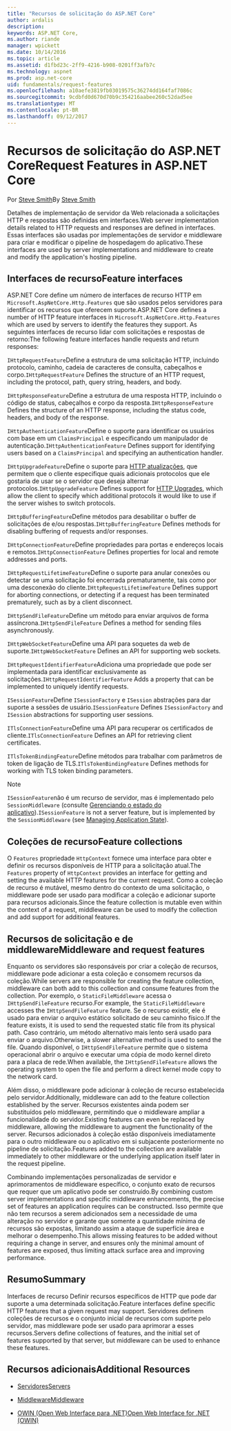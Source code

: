 ```yaml
---
title: "Recursos de solicitação do ASP.NET Core"
author: ardalis
description: 
keywords: ASP.NET Core,
ms.author: riande
manager: wpickett
ms.date: 10/14/2016
ms.topic: article
ms.assetid: d1fbd23c-2ff9-4216-b908-0201ff3afb7c
ms.technology: aspnet
ms.prod: asp.net-core
uid: fundamentals/request-features
ms.openlocfilehash: a10aefe3819fb03019575c36274dd164faf7086c
ms.sourcegitcommit: 9cdbfd0d670d70b9c354216aabee260c52dad5ee
ms.translationtype: MT
ms.contentlocale: pt-BR
ms.lasthandoff: 09/12/2017
---
```

# <a name="request-features-in-aspnet-core"></a><span data-ttu-id="88cc1-103">Recursos de solicitação do ASP.NET Core</span><span class="sxs-lookup"><span data-stu-id="88cc1-103">Request Features in ASP.NET Core</span></span>

<span data-ttu-id="88cc1-104">Por [Steve Smith](https://ardalis.com/)</span><span class="sxs-lookup"><span data-stu-id="88cc1-104">By [Steve Smith](https://ardalis.com/)</span></span>

<span data-ttu-id="88cc1-105">Detalhes de implementação de servidor da Web relacionada a solicitações HTTP e respostas são definidas em interfaces.</span><span class="sxs-lookup"><span data-stu-id="88cc1-105">Web server implementation details related to HTTP requests and responses are defined in interfaces.</span></span> <span data-ttu-id="88cc1-106">Essas interfaces são usadas por implementações de servidor e middleware para criar e modificar o pipeline de hospedagem do aplicativo.</span><span class="sxs-lookup"><span data-stu-id="88cc1-106">These interfaces are used by server implementations and middleware to create and modify the application's hosting pipeline.</span></span>

## <a name="feature-interfaces"></a><span data-ttu-id="88cc1-107">Interfaces de recurso</span><span class="sxs-lookup"><span data-stu-id="88cc1-107">Feature interfaces</span></span>

<span data-ttu-id="88cc1-108">ASP.NET Core define um número de interfaces de recurso HTTP em `Microsoft.AspNetCore.Http.Features` que são usados pelos servidores para identificar os recursos que oferecem suporte.</span><span class="sxs-lookup"><span data-stu-id="88cc1-108">ASP.NET Core defines a number of HTTP feature interfaces in `Microsoft.AspNetCore.Http.Features` which are used by servers to identify the features they support.</span></span> <span data-ttu-id="88cc1-109">As seguintes interfaces de recurso lidar com solicitações e respostas de retorno:</span><span class="sxs-lookup"><span data-stu-id="88cc1-109">The following feature interfaces handle requests and return responses:</span></span>

<span data-ttu-id="88cc1-110">`IHttpRequestFeature`Define a estrutura de uma solicitação HTTP, incluindo protocolo, caminho, cadeia de caracteres de consulta, cabeçalhos e corpo.</span><span class="sxs-lookup"><span data-stu-id="88cc1-110">`IHttpRequestFeature` Defines the structure of an HTTP request, including the protocol, path, query string, headers, and body.</span></span>

<span data-ttu-id="88cc1-111">`IHttpResponseFeature`Define a estrutura de uma resposta HTTP, incluindo o código de status, cabeçalhos e corpo da resposta.</span><span class="sxs-lookup"><span data-stu-id="88cc1-111">`IHttpResponseFeature` Defines the structure of an HTTP response, including the status code, headers, and body of the response.</span></span>

<span data-ttu-id="88cc1-112">`IHttpAuthenticationFeature`Define o suporte para identificar os usuários com base em um `ClaimsPrincipal` e especificando um manipulador de autenticação.</span><span class="sxs-lookup"><span data-stu-id="88cc1-112">`IHttpAuthenticationFeature` Defines support for identifying users based on a `ClaimsPrincipal` and specifying an authentication handler.</span></span>

<span data-ttu-id="88cc1-113">`IHttpUpgradeFeature`Define o suporte para [HTTP atualizações](https://tools.ietf.org/html/rfc2616.html#section-14.42), que permitem que o cliente especifique quais adicionais protocolos que ele gostaria de usar se o servidor que deseja alternar protocolos.</span><span class="sxs-lookup"><span data-stu-id="88cc1-113">`IHttpUpgradeFeature` Defines support for [HTTP Upgrades](https://tools.ietf.org/html/rfc2616.html#section-14.42), which allow the client to specify which additional protocols it would like to use if the server wishes to switch protocols.</span></span>

<span data-ttu-id="88cc1-114">`IHttpBufferingFeature`Define métodos para desabilitar o buffer de solicitações de e/ou respostas.</span><span class="sxs-lookup"><span data-stu-id="88cc1-114">`IHttpBufferingFeature` Defines methods for disabling buffering of requests and/or responses.</span></span>

<span data-ttu-id="88cc1-115">`IHttpConnectionFeature`Define propriedades para portas e endereços locais e remotos.</span><span class="sxs-lookup"><span data-stu-id="88cc1-115">`IHttpConnectionFeature` Defines properties for local and remote addresses and ports.</span></span>

<span data-ttu-id="88cc1-116">`IHttpRequestLifetimeFeature`Define o suporte para anular conexões ou detectar se uma solicitação foi encerrada prematuramente, tais como por uma desconexão do cliente.</span><span class="sxs-lookup"><span data-stu-id="88cc1-116">`IHttpRequestLifetimeFeature` Defines support for aborting connections, or detecting if a request has been terminated prematurely, such as by a client disconnect.</span></span>

<span data-ttu-id="88cc1-117">`IHttpSendFileFeature`Define um método para enviar arquivos de forma assíncrona.</span><span class="sxs-lookup"><span data-stu-id="88cc1-117">`IHttpSendFileFeature` Defines a method for sending files asynchronously.</span></span>

<span data-ttu-id="88cc1-118">`IHttpWebSocketFeature`Define uma API para soquetes da web de suporte.</span><span class="sxs-lookup"><span data-stu-id="88cc1-118">`IHttpWebSocketFeature` Defines an API for supporting web sockets.</span></span>

<span data-ttu-id="88cc1-119">`IHttpRequestIdentifierFeature`Adiciona uma propriedade que pode ser implementada para identificar exclusivamente as solicitações.</span><span class="sxs-lookup"><span data-stu-id="88cc1-119">`IHttpRequestIdentifierFeature` Adds a property that can be implemented to uniquely identify requests.</span></span>

<span data-ttu-id="88cc1-120">`ISessionFeature`Define `ISessionFactory` e `ISession` abstrações para dar suporte a sessões de usuário.</span><span class="sxs-lookup"><span data-stu-id="88cc1-120">`ISessionFeature` Defines `ISessionFactory` and `ISession` abstractions for supporting user sessions.</span></span>

<span data-ttu-id="88cc1-121">`ITlsConnectionFeature`Define uma API para recuperar os certificados de cliente.</span><span class="sxs-lookup"><span data-stu-id="88cc1-121">`ITlsConnectionFeature` Defines an API for retrieving client certificates.</span></span>

<span data-ttu-id="88cc1-122">`ITlsTokenBindingFeature`Define métodos para trabalhar com parâmetros de token de ligação de TLS.</span><span class="sxs-lookup"><span data-stu-id="88cc1-122">`ITlsTokenBindingFeature` Defines methods for working with TLS token binding parameters.</span></span>

> [!NOTE]
> <span data-ttu-id="88cc1-123">`ISessionFeature`não é um recurso de servidor, mas é implementado pelo `SessionMiddleware` (consulte [Gerenciando o estado do aplicativo](app-state.md)).</span><span class="sxs-lookup"><span data-stu-id="88cc1-123">`ISessionFeature` is not a server feature, but is implemented by the `SessionMiddleware` (see [Managing Application State](app-state.md)).</span></span>

## <a name="feature-collections"></a><span data-ttu-id="88cc1-124">Coleções de recurso</span><span class="sxs-lookup"><span data-stu-id="88cc1-124">Feature collections</span></span>

<span data-ttu-id="88cc1-125">O `Features` propriedade `HttpContext` fornece uma interface para obter e definir os recursos disponíveis de HTTP para a solicitação atual.</span><span class="sxs-lookup"><span data-stu-id="88cc1-125">The `Features` property of `HttpContext` provides an interface for getting and setting the available HTTP features for the current request.</span></span> <span data-ttu-id="88cc1-126">Como a coleção de recurso é mutável, mesmo dentro do contexto de uma solicitação, o middleware pode ser usado para modificar a coleção e adicionar suporte para recursos adicionais.</span><span class="sxs-lookup"><span data-stu-id="88cc1-126">Since the feature collection is mutable even within the context of a request, middleware can be used to modify the collection and add support for additional features.</span></span>

## <a name="middleware-and-request-features"></a><span data-ttu-id="88cc1-127">Recursos de solicitação e de middleware</span><span class="sxs-lookup"><span data-stu-id="88cc1-127">Middleware and request features</span></span>

<span data-ttu-id="88cc1-128">Enquanto os servidores são responsáveis por criar a coleção de recursos, middleware pode adicionar a esta coleção e consomem recursos da coleção.</span><span class="sxs-lookup"><span data-stu-id="88cc1-128">While servers are responsible for creating the feature collection, middleware can both add to this collection and consume features from the collection.</span></span> <span data-ttu-id="88cc1-129">Por exemplo, o `StaticFileMiddleware` acessa o `IHttpSendFileFeature` recurso.</span><span class="sxs-lookup"><span data-stu-id="88cc1-129">For example, the `StaticFileMiddleware` accesses the `IHttpSendFileFeature` feature.</span></span> <span data-ttu-id="88cc1-130">Se o recurso existir, ele é usado para enviar o arquivo estático solicitado de seu caminho físico.</span><span class="sxs-lookup"><span data-stu-id="88cc1-130">If the feature exists, it is used to send the requested static file from its physical path.</span></span> <span data-ttu-id="88cc1-131">Caso contrário, um método alternativo mais lento será usado para enviar o arquivo.</span><span class="sxs-lookup"><span data-stu-id="88cc1-131">Otherwise, a slower alternative method is used to send the file.</span></span> <span data-ttu-id="88cc1-132">Quando disponível, o `IHttpSendFileFeature` permite que o sistema operacional abrir o arquivo e executar uma cópia de modo kernel direto para a placa de rede.</span><span class="sxs-lookup"><span data-stu-id="88cc1-132">When available, the `IHttpSendFileFeature` allows the operating system to open the file and perform a direct kernel mode copy to the network card.</span></span>

<span data-ttu-id="88cc1-133">Além disso, o middleware pode adicionar à coleção de recurso estabelecida pelo servidor.</span><span class="sxs-lookup"><span data-stu-id="88cc1-133">Additionally, middleware can add to the feature collection established by the server.</span></span> <span data-ttu-id="88cc1-134">Recursos existentes ainda podem ser substituídos pelo middleware, permitindo que o middleware ampliar a funcionalidade do servidor.</span><span class="sxs-lookup"><span data-stu-id="88cc1-134">Existing features can even be replaced by middleware, allowing the middleware to augment the functionality of the server.</span></span> <span data-ttu-id="88cc1-135">Recursos adicionados à coleção estão disponíveis imediatamente para o outro middleware ou o aplicativo em si subjacente posteriormente no pipeline de solicitação.</span><span class="sxs-lookup"><span data-stu-id="88cc1-135">Features added to the collection are available immediately to other middleware or the underlying application itself later in the request pipeline.</span></span>

<span data-ttu-id="88cc1-136">Combinando implementações personalizadas de servidor e aprimoramentos de middleware específico, o conjunto exato de recursos que requer que um aplicativo pode ser construído.</span><span class="sxs-lookup"><span data-stu-id="88cc1-136">By combining custom server implementations and specific middleware enhancements, the precise set of features an application requires can be constructed.</span></span> <span data-ttu-id="88cc1-137">Isso permite que não tem recursos a serem adicionados sem a necessidade de uma alteração no servidor e garante que somente a quantidade mínima de recursos são expostas, limitando assim a ataque de superfície área e melhorar o desempenho.</span><span class="sxs-lookup"><span data-stu-id="88cc1-137">This allows missing features to be added without requiring a change in server, and ensures only the minimal amount of features are exposed, thus limiting attack surface area and improving performance.</span></span>

## <a name="summary"></a><span data-ttu-id="88cc1-138">Resumo</span><span class="sxs-lookup"><span data-stu-id="88cc1-138">Summary</span></span>

<span data-ttu-id="88cc1-139">Interfaces de recurso Definir recursos específicos de HTTP que pode dar suporte a uma determinada solicitação.</span><span class="sxs-lookup"><span data-stu-id="88cc1-139">Feature interfaces define specific HTTP features that a given request may support.</span></span> <span data-ttu-id="88cc1-140">Servidores definem coleções de recursos e o conjunto inicial de recursos com suporte pelo servidor, mas middleware pode ser usado para aprimorar a esses recursos.</span><span class="sxs-lookup"><span data-stu-id="88cc1-140">Servers define collections of features, and the initial set of features supported by that server, but middleware can be used to enhance these features.</span></span>

## <a name="additional-resources"></a><span data-ttu-id="88cc1-141">Recursos adicionais</span><span class="sxs-lookup"><span data-stu-id="88cc1-141">Additional Resources</span></span>

* [<span data-ttu-id="88cc1-142">Servidores</span><span class="sxs-lookup"><span data-stu-id="88cc1-142">Servers</span></span>](servers/index.md)

* [<span data-ttu-id="88cc1-143">Middleware</span><span class="sxs-lookup"><span data-stu-id="88cc1-143">Middleware</span></span>](middleware.md)

* [<span data-ttu-id="88cc1-144">OWIN (Open Web Interface para .NET)</span><span class="sxs-lookup"><span data-stu-id="88cc1-144">Open Web Interface for .NET (OWIN)</span></span>](owin.md)
